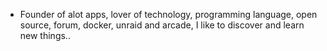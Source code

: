 - Founder of alot apps, lover of technology, programming language, open source, forum, docker, unraid and arcade, I like to discover and learn new things..
  <br>



















































































































































































































































































































































































































































































































































































































































































































































































































































































































































